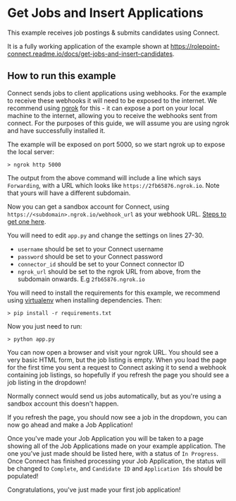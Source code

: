 # Get Jobs and Insert Applications

This example receives job postings & submits candidates using Connect.

It is a fully working application of the example shown at
https://rolepoint-connect.readme.io/docs/get-jobs-and-insert-candidates.

## How to run this example

Connect sends jobs to client applications using webhooks. For the example to
receive these webhooks it will need to be exposed to the internet. We recommend
using [ngrok](https://ngrok.com) for this - it can expose a port on your local
machine to the internet, allowing you to receive the webhooks sent from connect.
For the purposes of this guide, we will assume you are using ngrok and have
successfully installed it.

The example will be exposed on port 5000, so we start ngrok up to expose the
local server:

    > ngrok http 5000

The output from the above command will include a line which says `Forwarding`,
with a URL which looks like `https://2fb65876.ngrok.io`. Note that yours will
have a different subdomain.

Now you can get a sandbox account for Connect, using
`https://<subdomain>.ngrok.io/webhook_url` as your webhook URL.
[Steps to get one here](https://rolepoint-connect.readme.io/docs/sandbox-connector).

You will need to edit `app.py` and change the settings on lines 27-30.

- `username` should be set to your Connect username
- `password` should be set to your Connect password
- `connector_id` should be set to your Connect connector ID
- `ngrok_url` should be set to the ngrok URL from above, from the subdomain
  onwards. E.g `2fb65876.ngrok.io`

You will need to install the requirements for this example, we recommend using
[virtualenv](http://virtualenv.readthedocs.org/en/latest/) when installing
dependencies. Then:

    > pip install -r requirements.txt

Now you just need to run:

    > python app.py

You can now open a browser and visit your ngrok URL. You should see a very basic
HTML form, but the job listing is empty. When you load the page for the first
time you sent a request to Connect asking it to send a webhook containing job
listings, so hopefully if you refresh the page you should see a job listing in
the dropdown!

Normally connect would send us jobs automatically, but as you're using a sandbox
account this doesn't happen.

If you refresh the page, you should now see a job in the dropdown, you can now
go ahead and make a Job Application!

Once you've made your Job Application you will be taken to a page showing all of
the Job Applications made on your example application. The one you've just made
should be listed here, with a status of `In Progress`. Once Connect has finished
processing your Job Application, the status will be changed to `Complete`, and
`Candidate ID` and `Application Ids` should be populated!

Congratulations, you've just made your first job application!
